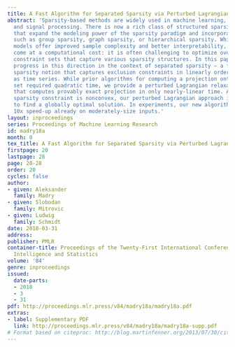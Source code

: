 ```yaml
---
title: A Fast Algorithm for Separated Sparsity via Perturbed Lagrangians
abstract: 'Sparsity-based methods are widely used in machine learning, statistics,
  and signal processing. There is now a rich class of structured sparsity approaches
  that expand the modeling power of the sparsity paradigm and incorporate constraints
  such as group sparsity, graph sparsity, or hierarchical sparsity. While these sparsity
  models offer improved sample complexity and better interpretability, the improvements
  come at a computational cost: it is often challenging to optimize over the (non-convex)
  constraint sets that capture various sparsity structures. In this paper, we make
  progress in this direction in the context of separated sparsity – a fundamental
  sparsity notion that captures exclusion constraints in linearly ordered data such
  as time series. While prior algorithms for computing a projection onto this constraint
  set required quadratic time, we provide a perturbed Lagrangian relaxation approach
  that computes provably exact projection in only nearly-linear time. Although the
  sparsity constraint is nonconvex, our perturbed Lagrangian approach is still guaranteed
  to find a globally optimal solution. In experiments, our new algorithms offer a
  10x speed-up already on moderately-size inputs.'
layout: inproceedings
series: Proceedings of Machine Learning Research
id: madry18a
month: 0
tex_title: A Fast Algorithm for Separated Sparsity via Perturbed Lagrangians
firstpage: 20
lastpage: 28
page: 20-28
order: 20
cycles: false
author:
- given: Aleksander
  family: Madry
- given: Slobodan
  family: Mitrovic
- given: Ludwig
  family: Schmidt
date: 2018-03-31
address: 
publisher: PMLR
container-title: Proceedings of the Twenty-First International Conference on Artificial
  Intelligence and Statistics
volume: '84'
genre: inproceedings
issued:
  date-parts:
  - 2018
  - 3
  - 31
pdf: http://proceedings.mlr.press/v84/madry18a/madry18a.pdf
extras:
- label: Supplementary PDF
  link: http://proceedings.mlr.press/v84/madry18a/madry18a-supp.pdf
# Format based on citeproc: http://blog.martinfenner.org/2013/07/30/citeproc-yaml-for-bibliographies/
---
```

